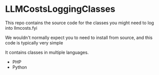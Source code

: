 # LLMCostsLoggingClasses
This repo contains the source code for the classes you might need to log into llmcosts.fyi

We wouldn't normally expect you to need to install from source, and this code is typically very simple

It contains classes in multiple languages.
- PHP
- Python
